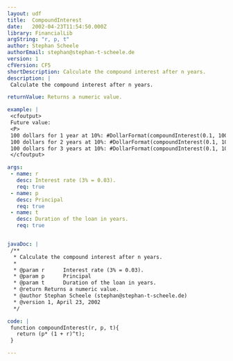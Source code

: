 ```yaml
---
layout: udf
title:  CompoundInterest
date:   2002-04-23T11:54:50.000Z
library: FinancialLib
argString: "r, p, t"
author: Stephan Scheele
authorEmail: stephan@stephan-t-scheele.de
version: 1
cfVersion: CF5
shortDescription: Calculate the compound interest after n years.
description: |
 Calculate the compound interest after n years.

returnValue: Returns a numeric value.

example: |
 <cfoutput>
 Future value:
 <P>
 100 dollars for 1 year at 10%: #DollarFormat(compoundInterest(0.1, 100, 1))#<br>
 100 dollars for 2 years at 10%: #DollarFormat(compoundInterest(0.1, 100, 2))#<br>
 100 dollars for 3 years at 10%: #DollarFormat(compoundInterest(0.1, 100, 3))#
 </cfoutput>

args:
 - name: r
   desc: Interest rate (3% = 0.03).
   req: true
 - name: p
   desc: Principal
   req: true
 - name: t
   desc: Duration of the loan in years.
   req: true


javaDoc: |
 /**
  * Calculate the compound interest after n years.
  * 
  * @param r      Interest rate (3% = 0.03). 
  * @param p      Principal 
  * @param t      Duration of the loan in years. 
  * @return Returns a numeric value. 
  * @author Stephan Scheele (stephan@stephan-t-scheele.de) 
  * @version 1, April 23, 2002 
  */

code: |
 function compoundInterest(r, p, t){
   return (p* (1 + r)^t);
 }

---
```


